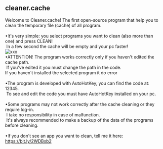 ## cleaner.cache
Welcome to Cleaner.cache!
The first open-source program that help you to clean the temporary file (cache) of all program.<br>
<br>
•It's very simple: you select programs you want to clean (also more than one) and press CLEAN!<br>
 In a few second the cache will be empty and your pc faster!<br>
 ![xxx](https://user-images.githubusercontent.com/86716764/131656424-87b2585c-276a-46a2-b876-d545857847da.png)
 <br>
•ATTENTION! The program works correctly only if you haven't edited the cache path.<br>
 If you've edited it you must change the path in the code.<br>
 If you haven't installed the selected program it do error<br>
 <br>
•The program is developed with AutoHotKey, you can find the code at: 12345.<br>
 To see and edit the code you must have AutoHotKey installed on your pc.<br>
 <br>
•Some programs may not work correctly after the cache cleaning or they require log-in.<br>
 I take no responsibility in case of malfunction.<br>
 It's always recommended to make a backup of the data of the programs before cleaning.<br>
 <br>
•If you don't see an app you want to clean, tell me it here: https://bit.ly/2WDBxb2<br>

